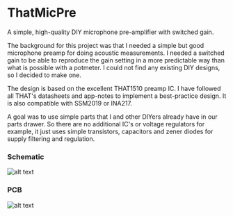 # ThatMicPre
A simple, high-quality DIY microphone pre-amplifier with switched gain.

The background for this project was that I needed a simple but good microphone preamp for doing acoustic measurements. I needed a switched gain to be able to reproduce the gain setting in a more predictable way than what is possible with a potmeter. I could not find any existing DIY designs, so I decided to make one.

The design is based on the excellent THAT1510 preamp IC. I have followed all THAT's datasheets and app-notes to implement a best-practice design. It is also compatible with SSM2019 or INA217.

A goal was to use simple parts that I and other DIYers already have in our parts drawer. So there are no additional IC's or voltage regulators for example, it just uses simple transistors, capacitors and zener diodes for supply filtering and regulation.

### Schematic
![alt text](https://github.com/ojg/thatmicpre/blob/master/plots/thatmicpre_schematic.png "Schematic")

### PCB
![alt text](https://github.com/ojg/thatmicpre/blob/master/plots/thatmicpre_3dview.png "PCB 3D view")
